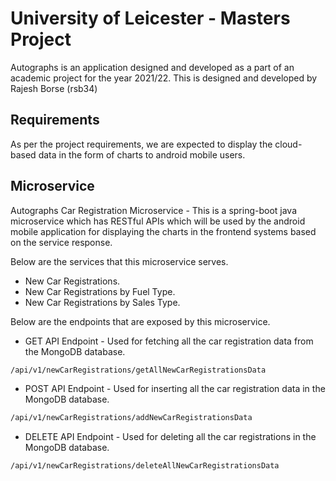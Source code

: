 # University of Leicester - Masters Project

Autographs is an application designed and developed as a part of an academic project for the year 2021/22. This is designed and developed by Rajesh Borse (rsb34)

## Requirements
As per the project requirements, we are expected to display the cloud-based data in the form of charts to android mobile users.

## Microservice

Autographs Car Registration Microservice - This is a spring-boot java microservice which has RESTful APIs which will be used by the android mobile application for displaying the charts in the frontend systems based on the service response.

Below are the services that this microservice serves.

- New Car Registrations. 
- New Car Registrations by Fuel Type. 
- New Car Registrations by Sales Type. 

Below are the endpoints that are exposed by this microservice.

- GET API Endpoint - Used for fetching all the car registration data from the MongoDB database.


```bash
/api/v1/newCarRegistrations/getAllNewCarRegistrationsData
```


- POST API Endpoint - Used for inserting all the car registration data in the MongoDB database.

```bash
/api/v1/newCarRegistrations/addNewCarRegistrationsData
```


- DELETE API Endpoint - Used for deleting all the car registrations in the MongoDB database.
```bash
/api/v1/newCarRegistrations/deleteAllNewCarRegistrationsData
```
